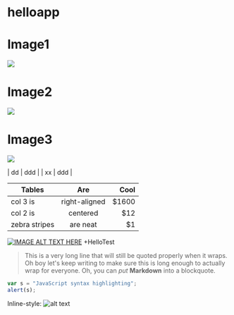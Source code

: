 # helloapp
# Image1
![](http://www.w3schools.com/css/paris.jpg)
# Image2
![](http://www.w3schools.com/css/rock600x400.jpg)
# Image3
![](https://i.ytimg.com/vi/7SlILk2WMTI/maxresdefault.jpg)

| dd | ddd |
| xx | ddd |


| Tables        | Are           | Cool  |
| ------------- |:-------------:| -----:|
| col 3 is      | right-aligned | $1600 |
| col 2 is      | centered      |   $12 |
| zebra stripes | are neat      |    $1 |

[![IMAGE ALT TEXT HERE](https://i.ytimg.com/vi/7SlILk2WMTI/maxresdefault.jpg)](https://www.youtube.com/watch?v=C8jyd_pm-7k)
+HelloTest


> This is a very long line that will still be quoted properly when it wraps. Oh boy let's keep writing to make sure this is long enough to actually wrap for everyone. Oh, you can *put* **Markdown** into a blockquote. 

```javascript
var s = "JavaScript syntax highlighting";
alert(s);
```
Inline-style: 
![alt text](http://www.smashbros.com/images/character/mario/main.png "Logo Title Text 1")


